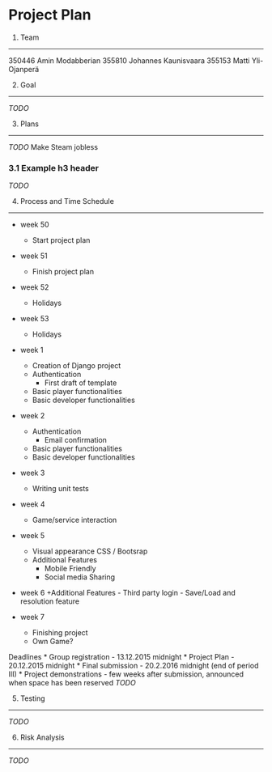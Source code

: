 Project Plan
============

1. Team
-------
350446 Amin Modabberian
355810 Johannes Kaunisvaara
355153 Matti Yli-Ojanperä

2. Goal
-------
*TODO*


3. Plans
--------
*TODO*
Make Steam jobless


### 3.1 Example h3 header ###
*TODO*

4. Process and Time Schedule
----------------------------

* week 50
	+ Start project plan

* week 51
	+ Finish project plan

* week 52
	+ Holidays

* week 53
	+ Holidays

* week 1
	+ Creation of Django project
	+ Authentication
		- First draft of template
	+ Basic player functionalities 
	+ Basic developer functionalities 
* week 2
	+ Authentication
		- Email confirmation
	+ Basic player functionalities 
	+ Basic developer functionalities 
* week 3
	+ Writing unit tests
* week 4
	+ Game/service interaction
* week 5
	+ Visual appearance CSS / Bootsrap 
	+ Additional Features
		- Mobile Friendly
		- Social media Sharing
* week 6
	+Additional Features
		- Third party login
		- Save/Load and resolution feature

* week 7
	+ Finishing project 
	+ Own Game?

Deadlines
    * Group registration - 13.12.2015 midnight
    * Project Plan - 20.12.2015 midnight
    * Final submission - 20.2.2016 midnight (end of period III)
    * Project demonstrations - few weeks after submission, announced when space has been reserved
*TODO*

5. Testing
----------
*TODO*

6. Risk Analysis
----------------
*TODO*



